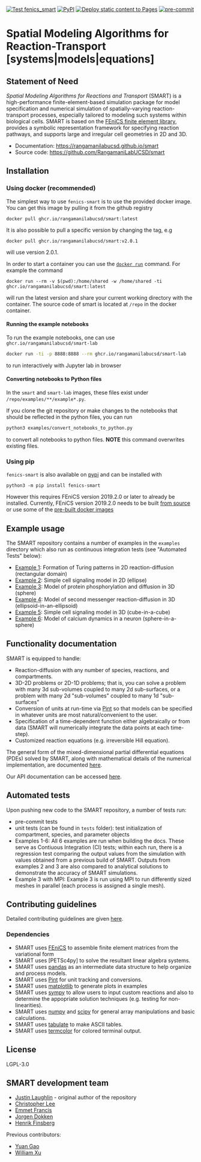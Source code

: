 [![Test fenics_smart](https://github.com/RangamaniLabUCSD/smart/actions/workflows/test_fenics_smart.yml/badge.svg)](https://github.com/RangamaniLabUCSD/smart/actions/workflows/test_fenics_smart.yml)
[![PyPI](https://img.shields.io/pypi/v/fenics-smart)](https://pypi.org/project/fenics-smart/)
[![Deploy static content to Pages](https://github.com/RangamaniLabUCSD/smart/actions/workflows/build_docs.yml/badge.svg)](https://github.com/RangamaniLabUCSD/smart/actions/workflows/build_docs.yml)
[![pre-commit](https://github.com/RangamaniLabUCSD/smart/actions/workflows/pre-commit.yml/badge.svg)](https://github.com/RangamaniLabUCSD/smart/actions/workflows/pre-commit.yml)
# Spatial Modeling Algorithms for Reaction-Transport [systems|models|equations]

## Statement of Need

*Spatial Modeling Algorithms for Reactions and Transport* (SMART) is a high-performance finite-element-based simulation package for model specification and numerical simulation of spatially-varying reaction-transport processes,
especially tailored to modeling such systems within biological cells.
SMART is based on the [FEniCS finite element library](https://fenicsproject.org/), provides a symbolic representation
framework for specifying reaction pathways, and supports large and irregular cell geometries in 2D and 3D.

- Documentation: https://rangamanilabucsd.github.io/smart
- Source code: https://github.com/RangamaniLabUCSD/smart


## Installation

### Using docker (recommended)
The simplest way to use `fenics-smart` is to use the provided docker image. You can get this image by pulling it from the github registry
```
docker pull ghcr.io/rangamanilabucsd/smart:latest
```
It is also possible to pull a specific version by changing the tag, e.g
```
docker pull ghcr.io/rangamanilabucsd/smart:v2.0.1
```
will use version 2.0.1.

In order to start a container you can use the [`docker run`](https://docs.docker.com/engine/reference/commandline/run/) command. For example the command
```
docker run --rm -v $(pwd):/home/shared -w /home/shared -ti ghcr.io/rangamanilabucsd/smart:latest
```
will run the latest version and share your current working directory with the container.
The source code of smart is located at `/repo` in the docker container.

#### Running the example notebooks
To run the example notebooks, one can use `ghcr.io/rangamanilabucsd/smart-lab`
```bash
docker run -ti -p 8888:8888 --rm ghcr.io/rangamanilabucsd/smart-lab
```
to run interactively with Jupyter lab in browser

#### Converting notebooks to Python files
In the `smart` and `smart-lab` images, these files exist under `/repo/examples/**/example*.py`.

If you clone the git repository or make changes to the notebooks that should be reflected in the python files, you can run
```bash
python3 examples/convert_notebooks_to_python.py
```
to convert all notebooks to python files. **NOTE** this command overwrites existing files.

### Using pip
`fenics-smart` is also available on [pypi](https://pypi.org/project/fenics-smart/) and can be installed with
```
python3 -m pip install fenics-smart
```
However this requires FEniCS version 2019.2.0 or later to already be installed. Currently, FEniCS version 2019.2.0 needs to be built [from source](https://bitbucket.org/fenics-project/dolfin/src/master/) or use some of the [pre-built docker images](https://github.com/orgs/scientificcomputing/packages?repo_name=packages)

## Example usage
The SMART repository contains a number of examples in the `examples` directory which also run as continuous integration tests (see "Automated Tests" below):
* [Example 1](https://rangamanilabucsd.github.io/smart/examples/example1/example1.html): Formation of Turing patterns in 2D reaction-diffusion (rectangular domain)
* [Example 2](https://rangamanilabucsd.github.io/smart/examples/example2/example2.html): Simple cell signaling model in 2D (ellipse)
* [Example 3](https://rangamanilabucsd.github.io/smart/examples/example3/example3.html): Model of protein phosphorylation and diffusion in 3D (sphere)
* [Example 4](https://rangamanilabucsd.github.io/smart/examples/example4/example4.html): Model of second messenger reaction-diffusion in 3D (ellipsoid-in-an-ellipsoid)
* [Example 5](https://rangamanilabucsd.github.io/smart/examples/example5/example5.html): Simple cell signaling model in 3D (cube-in-a-cube)
* [Example 6](https://rangamanilabucsd.github.io/smart/examples/example6/example6.html): Model of calcium dynamics in a neuron (sphere-in-a-sphere)

## Functionality documentation
SMART is equipped to handle:
* Reaction-diffusion with any number of species, reactions, and compartments.
* 3D-2D problems or 2D-1D problems; that is, you can solve a problem with many 3d sub-volumes coupled to many 2d sub-surfaces, or a problem with many 2d "sub-volumes" coupled to many 1d "sub-surfaces"
* Conversion of units at run-time via [Pint](https://pint.readthedocs.io/en/stable/) so that models can be specified in whatever units are most natural/convenient to the user.
* Specification of a time-dependent function either algebraically or from data (SMART will numerically integrate the data points at each time-step).
* Customized reaction equations (e.g. irreversible Hill equation).

The general form of the mixed-dimensional partial differential equations (PDEs) solved by SMART, along with mathematical details of the numerical implementation, are documented [here](https://rangamanilabucsd.github.io/smart/docs/math.html).

Our API documentation can be accessed [here](https://rangamanilabucsd.github.io/smart/docs/api.html).

## Automated tests
Upon pushing new code to the SMART repository, a number of tests run:
* pre-commit tests
* unit tests (can be found in `tests` folder): test initialization of compartment, species, and parameter objects
* Examples 1-6: All 6 examples are run when building the docs. These serve as Contiuous Integration (CI) tests; within each run, there is a regression test comparing the output values from the simulation with values obtained from a previous build of SMART. Outputs from examples 2 and 3 are also compared to analytical solutions to demonstrate the accuracy of SMART simulations.
* Example 3 with MPI: Example 3 is run using MPI to run differently sized meshes in parallel (each process is assigned a single mesh).

## Contributing guidelines

Detailed contributing guidelines are given [here](https://rangamanilabucsd.github.io/smart/CONTRIBUTING.html).

### Dependencies
* SMART uses [FEniCS](https://fenicsproject.org/) to assemble finite element matrices from the variational form
* SMART uses [PETSc4py] to solve the resultant linear algebra systems.
* SMART uses [pandas](https://pandas.pydata.org/) as an intermediate data structure to help organize and process models.
* SMART uses [Pint](https://pint.readthedocs.io/en/stable/) for unit tracking and conversions.
* SMART uses [matplotlib](https://matplotlib.org/) to generate plots in examples
* SMART uses [sympy](https://www.sympy.org/) to allow users to input custom reactions and also to determine the appopriate solution techniques (e.g. testing for non-linearities).
* SMART uses [numpy](https://numpy.org/) and [scipy](https://www.scipy.org/) for general array manipulations and basic calculations.
* SMART uses [tabulate](https://pypi.org/project/tabulate/) to make ASCII tables.
* SMART uses [termcolor](https://pypi.org/project/termcolor/) for colored terminal output.

## License
LGPL-3.0

## SMART development team
* [Justin Laughlin](https://github.com/justinlaughlin) - original author of the repository
* [Christopher Lee](https://github.com/ctlee)
* [Emmet Francis](https://github.com/emmetfrancis)
* [Jorgen Dokken](https://github.com/jorgensd)
* [Henrik Finsberg](https://github.com/finsberg)

Previous contributors:
* [Yuan Gao](https://github.com/Rabona17)
* [William Xu](https://github.com/willxu1234)
